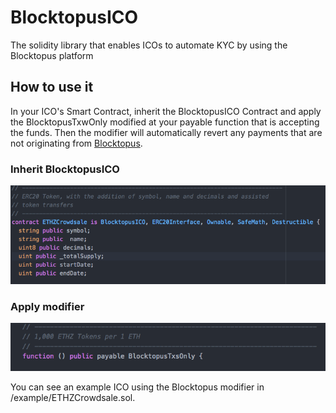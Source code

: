 # BlocktopusICO
The solidity library that enables ICOs to automate KYC by using the Blocktopus platform

## How to use it

In your ICO's Smart Contract, inherit the BlocktopusICO Contract and apply the
BlocktopusTxwOnly modified at your payable function that is accepting the funds.
Then the modifier will automatically revert any payments that are not originating from
[Blocktopus](https://blocktopus.io).

### Inherit BlocktopusICO

![inherit](https://github.com/Blocktopus/BlocktopusICO/blob/master/example/readme-imgs/ico.png)

### Apply modifier

![modifier](https://github.com/Blocktopus/BlocktopusICO/blob/master/example/readme-imgs/modifier.png)

You can see an example ICO using the Blocktopus modifier in /example/ETHZCrowdsale.sol.
